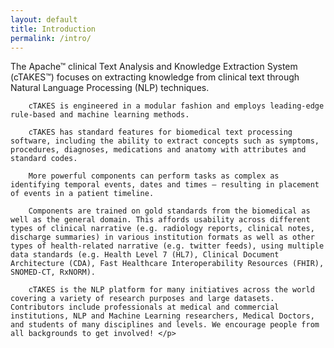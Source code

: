 ```yaml
---
layout: default
title: Introduction
permalink: /intro/
---
```


<div class="centered-paragraph">
    <p> The Apache™ clinical Text Analysis and Knowledge Extraction System (cTAKES™) focuses on extracting knowledge from clinical text through Natural Language Processing (NLP) techniques.

        cTAKES is engineered in a modular fashion and employs leading-edge rule-based and machine learning methods.

        cTAKES has standard features for biomedical text processing software, including the ability to extract concepts such as symptoms, procedures, diagnoses, medications and anatomy with attributes and standard codes.

        More powerful components can perform tasks as complex as identifying temporal events, dates and times – resulting in placement of events in a patient timeline.

        Components are trained on gold standards from the biomedical as well as the general domain. This affords usability across different types of clinical narrative (e.g. radiology reports, clinical notes, discharge summaries) in various institution formats as well as other types of health-related narrative (e.g. twitter feeds), using multiple data standards (e.g. Health Level 7 (HL7), Clinical Document Architecture (CDA), Fast Healthcare Interoperability Resources (FHIR), SNOMED-CT, RxNORM).

        cTAKES is the NLP platform for many initiatives across the world covering a variety of research purposes and large datasets. Contributors include professionals at medical and commercial institutions, NLP and Machine Learning researchers, Medical Doctors, and students of many disciplines and levels. We encourage people from all backgrounds to get involved! </p>
</div>
